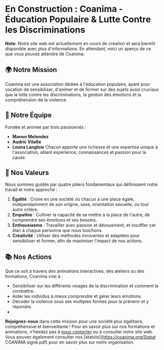 
# En Construction : Coanima - Éducation Populaire & Lutte Contre les Discriminations

**Note:** Notre site web est actuellement en cours de création et sera bientôt disponible avec plus d'informations. En attendant, voici un aperçu de ce que vous pouvez attendre de Coanima.

## :earth_africa: **Notre Mission**
Coanima est une association dédiée à l'éducation populaire, ayant pour vocation de sensibiliser, d'animer et de former sur des sujets aussi cruciaux que la lutte contre les discriminations, la gestion des émotions et la compréhension de la violence.
## :star2: **Notre Équipe**
Fondée et animée par trois passionnés :
- **Manon Melendez**
- **Audric Vilatte**
- **Louna Langlois**
Chacun apporte une richesse et une expertise unique à l'association, alliant expérience, connaissances et passion pour la cause.
## :sparkling_heart: **Nos Valeurs**
Nous sommes guidés par quatre piliers fondamentaux qui définissent notre travail et notre approche :
1. **Égalité** : Croire en une société où chacun a une place égale, indépendamment de son origine, sexe, orientation sexuelle, ou tout autre critère.
2. **Empathie** : Cultiver la capacité de se mettre à la place de l'autre, de comprendre ses émotions et ses besoins.
3. **Enthousiasme** : Travailler avec passion et dévouement, et insuffler cet élan à chaque personne que nous touchons.
4. **Créativité** : Utiliser des méthodes innovantes et adaptées pour sensibiliser et former, afin de maximiser l'impact de nos actions.
## :books: **Nos Actions**
Que ce soit à travers des animations interactives, des ateliers ou des formations, Coanima vise à :
- Sensibiliser sur les différents visages de la discrimination et comment la combattre.
- Aider les individus à mieux comprendre et gérer leurs émotions.
- Décoder la violence sous ses multiples formes pour la prévenir et y répondre.
- 
**Rejoignez-nous** dans cette mission pour une société plus égalitaire, compréhensive et bienveillante !
Pour en savoir plus sur nos formations et animations, n'hésitez pas à [nous contacter](mailto:bonjour@coanima.org) ou à consulter notre site web.
Vous pouvez également consulter nos [statuts](https://coanima.org/Statut COANIMA signé.pdf) pour en savoir plus sur notre organisation.
